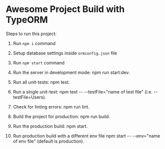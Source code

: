 # Awesome Project Build with TypeORM

Steps to run this project:

1. Run `npm i` command
2. Setup database settings inside `ormconfig.json` file
3. Run `npm start` command

4. Run the server in development mode: npm run start:dev.
5. Run all unit-tests: npm test.
6. Run a single unit-test: npm test -- --testFile="name of test file" (i.e. --testFile=Users).
7. Check for linting errors: npm run lint.
8. Build the project for production: npm run build.
9. Run the production build: npm start.
10. Run production build with a different env file npm start -- --env="name of env file" (default is production).
